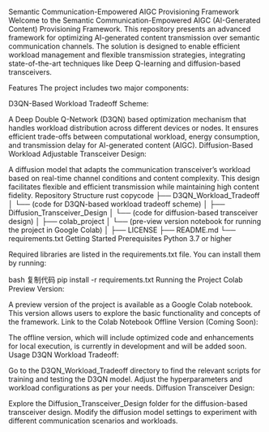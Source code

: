 
Semantic Communication-Empowered AIGC Provisioning Framework
Welcome to the Semantic Communication-Empowered AIGC (AI-Generated Content) Provisioning Framework. This repository presents an advanced framework for optimizing AI-generated content transmission over semantic communication channels. The solution is designed to enable efficient workload management and flexible transmission strategies, integrating state-of-the-art techniques like Deep Q-learning and diffusion-based transceivers.

Features
The project includes two major components:

D3QN-Based Workload Tradeoff Scheme:

A Deep Double Q-Network (D3QN) based optimization mechanism that handles workload distribution across different devices or nodes.
It ensures efficient trade-offs between computational workload, energy consumption, and transmission delay for AI-generated content (AIGC).
Diffusion-Based Workload Adjustable Transceiver Design:

A diffusion model that adapts the communication transceiver’s workload based on real-time channel conditions and content complexity.
This design facilitates flexible and efficient transmission while maintaining high content fidelity.
Repository Structure
rust
copycode
├── D3QN_Workload_Tradeoff
│   └── (code for D3QN-based workload tradeoff scheme)
│
├── Diffusion_Transceiver_Design
│   └── (code for diffusion-based transceiver design)
│
├── colab_project
│   └── (pre-view version notebook for running the project in Google Colab)
│
├── LICENSE
├── README.md
└── requirements.txt
Getting Started
Prerequisites
Python 3.7 or higher

Required libraries are listed in the requirements.txt file. You can install them by running:

bash
复制代码
pip install -r requirements.txt
Running the Project
Colab Preview Version:

A preview version of the project is available as a Google Colab notebook. This version allows users to explore the basic functionality and concepts of the framework.
Link to the Colab Notebook
Offline Version (Coming Soon):

The offline version, which will include optimized code and enhancements for local execution, is currently in development and will be added soon.
Usage
D3QN Workload Tradeoff:

Go to the D3QN_Workload_Tradeoff directory to find the relevant scripts for training and testing the D3QN model.
Adjust the hyperparameters and workload configurations as per your needs.
Diffusion Transceiver Design:

Explore the Diffusion_Transceiver_Design folder for the diffusion-based transceiver design.
Modify the diffusion model settings to experiment with different communication scenarios and workloads.
